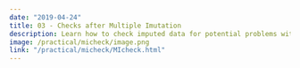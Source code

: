```yaml
---
date: "2019-04-24"
title: 03 - Checks after Multiple Imutation
description: Learn how to check imputed data for potential problems with the imputation procedure.
image: /practical/micheck/image.png
link: "/practical/micheck/MIcheck.html"
---
```

